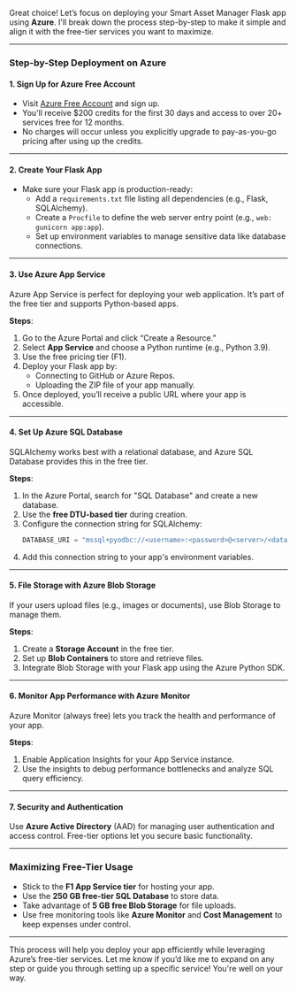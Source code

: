 Great choice! Let’s focus on deploying your Smart Asset Manager Flask app using **Azure**. I'll break down the process step-by-step to make it simple and align it with the free-tier services you want to maximize.

---

### **Step-by-Step Deployment on Azure**

#### **1. Sign Up for Azure Free Account**
- Visit [Azure Free Account](https://azure.microsoft.com/en-us/free/) and sign up.
- You'll receive $200 credits for the first 30 days and access to over 20+ services free for 12 months.
- No charges will occur unless you explicitly upgrade to pay-as-you-go pricing after using up the credits.

---

#### **2. Create Your Flask App**
- Make sure your Flask app is production-ready:
  - Add a `requirements.txt` file listing all dependencies (e.g., Flask, SQLAlchemy).
  - Create a `Procfile` to define the web server entry point (e.g., `web: gunicorn app:app`).
  - Set up environment variables to manage sensitive data like database connections.

---

#### **3. Use Azure App Service**
Azure App Service is perfect for deploying your web application. It’s part of the free tier and supports Python-based apps.

**Steps**:
1. Go to the Azure Portal and click “Create a Resource.”
2. Select **App Service** and choose a Python runtime (e.g., Python 3.9).
3. Use the free pricing tier (F1).
4. Deploy your Flask app by:
   - Connecting to GitHub or Azure Repos.
   - Uploading the ZIP file of your app manually.
5. Once deployed, you’ll receive a public URL where your app is accessible.

---

#### **4. Set Up Azure SQL Database**
SQLAlchemy works best with a relational database, and Azure SQL Database provides this in the free tier.

**Steps**:
1. In the Azure Portal, search for "SQL Database" and create a new database.
2. Use the **free DTU-based tier** during creation.
3. Configure the connection string for SQLAlchemy:
   ```python
   DATABASE_URI = "mssql+pyodbc://<username>:<password>@<server>/<database>?driver=ODBC+Driver+17+for+SQL+Server"
   ```
4. Add this connection string to your app's environment variables.

---

#### **5. File Storage with Azure Blob Storage**
If your users upload files (e.g., images or documents), use Blob Storage to manage them.

**Steps**:
1. Create a **Storage Account** in the free tier.
2. Set up **Blob Containers** to store and retrieve files.
3. Integrate Blob Storage with your Flask app using the Azure Python SDK.

---

#### **6. Monitor App Performance with Azure Monitor**
Azure Monitor (always free) lets you track the health and performance of your app.

**Steps**:
1. Enable Application Insights for your App Service instance.
2. Use the insights to debug performance bottlenecks and analyze SQL query efficiency.

---

#### **7. Security and Authentication**
Use **Azure Active Directory** (AAD) for managing user authentication and access control. Free-tier options let you secure basic functionality.

---

### **Maximizing Free-Tier Usage**
- Stick to the **F1 App Service tier** for hosting your app.
- Use the **250 GB free-tier SQL Database** to store data.
- Take advantage of **5 GB free Blob Storage** for file uploads.
- Use free monitoring tools like **Azure Monitor** and **Cost Management** to keep expenses under control.

---

This process will help you deploy your app efficiently while leveraging Azure’s free-tier services. Let me know if you’d like me to expand on any step or guide you through setting up a specific service! You're well on your way.